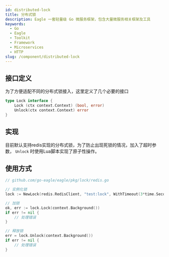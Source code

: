 ```yaml
---
id: distributed-lock
title: 分布式锁
description: Eagle 一套轻量级 Go 微服务框架，包含大量微服务相关框架及工具
keywords:
  - Go
  - Eagle
  - Toolkit
  - Framework
  - Microservices
  - HTTP
slug: /component/distributed-lock
---
```



## 接口定义
为了方便适配不同的分布式锁接入，这里定义了几个必要的接口

```go
type Lock interface {
	Lock (ctx context.Context) (bool, error)
	Unlock(ctx context.Context) error
}
```

## 实现

目前默认支持redis实现的分布式锁，为了防止出现死锁的情况，加入了超时参数， `Unlock` 时使用Lua脚本实现了原子性操作。

## 使用方式

```go
// github.com/go-eagle/eagle/pkg/lock/redis.go

// 实例化锁
lock := NewLock(redis.RedisClient, "test:lock", WithTimeout(3*time.Second))

// 加锁
ok, err := lock.Lock(context.Background())
if err != nil {
    // 处理错误
}

// 释放锁
err = lock.Unlock(context.Background())
if err != nil {
    // 处理错误
}
```

